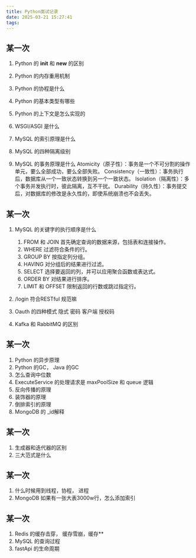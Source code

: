 ```yaml
---
title: Python面试记录
date: 2025-03-21 15:27:41
tags:
---
```



## 某一次


1. Python 的 __init__ 和 __new__ 的区别
2. Python 的内存重用机制
3. Python 的协程是什么
4. Python 的基本类型有哪些
5. Python 的上下文是怎么实现的

6. WSGI/ASGI 是什么

7. MySQL 的索引原理是什么
8. MySQL 的四种隔离级别
9. MySQL 的事务原理是什么
    Atomicity（原子性）：事务是一个不可分割的操作单元，要么全部成功，要么全部失败。
    Consistency（一致性）：事务执行后，数据库从一个一致状态转换到另一个一致状态。
    Isolation（隔离性）：多个事务并发执行时，彼此隔离，互不干扰。
    Durability（持久性）：事务提交后，对数据库的修改是永久性的，即使系统崩溃也不会丢失。


## 某一次

1. MySQL 的关键字的执行顺序是什么
    1. FROM 和 JOIN
    首先确定查询的数据来源，包括表和连接操作。
    2. WHERE
    过滤符合条件的行。
    3. GROUP BY
    按指定列分组。
    4. HAVING
    对分组后的结果进行过滤。
    5. SELECT
    选择要返回的列，并可以应用聚合函数或表达式。
    6. ORDER BY
    对结果进行排序。
    7. LIMIT 和 OFFSET
    限制返回的行数或跳过指定行。

2. /login 符合RESTful 规范嘛
3. Oauth 的四种模式
    隐式
    密码
    客户端
    授权码
4. Kafka 和 RabbitMQ 的区别


## 某一次

1. Python 的异步原理
2. Python 的GC， Java 的GC
3. 怎么查询中位数
4. ExecuteService 的处理请求是 maxPoolSize 和 queue 逻辑
5. 反向传播的原理
6. 装饰器的原理
7. 倒排索引的原理
8. MongoDB 的 _id解释


## 某一次

1. 生成器和迭代器的区别
2. 三大范式是什么


## 某一次

1. 什么时候用到线程，协程， 进程
2. MongoDB 如果有一张大表3000w行，怎么添加索引


## 某一次
1. Redis 的缓存击穿， 缓存雪崩，缓存**
2. MySQL 的查询过程
3. fastApi 的生命周期